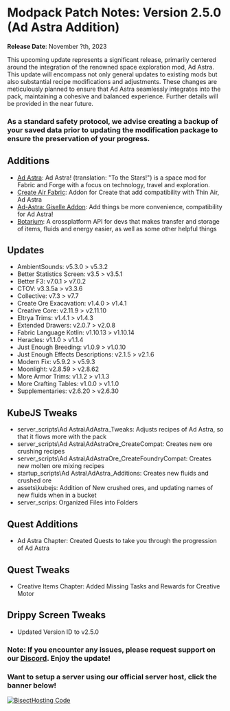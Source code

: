 # Modpack Patch Notes: Version 2.5.0 (Ad Astra Addition)
**Release Date**: November ?th, 2023

This upcoming update represents a significant release, primarily centered around the integration of the renowned space exploration mod, Ad Astra. This update will encompass not only general updates to existing mods but also substantial recipe modifications and adjustments. These changes are meticulously planned to ensure that Ad Astra seamlessly integrates into the pack, maintaining a cohesive and balanced experience. Further details will be provided in the near future.
### As a standard safety protocol, we advise creating a backup of your saved data prior to updating the modification package to ensure the preservation of your progress.
## Additions
- [Ad Astra](https://modrinth.com/mod/ad-astra): Ad Astra! (translation: "To the Stars!") is a space mod for Fabric and Forge with a focus on technology, travel and exploration.
- [Create Air Fabric](https://modrinth.com/mod/create-air-fabric): Addon for Create that add compatibility with Thin Air, Ad Astra
- [Ad-Astra: Giselle Addon](https://modrinth.com/mod/ad-astra-giselle-addon): Add things be more convenience, compatibility for Ad Astra!
- [Botarium](https://modrinth.com/mod/botarium): A crossplatform API for devs that makes transfer and storage of items, fluids and energy easier, as well as some other helpful things
## Updates
- AmbientSounds: v5.3.0 > v5.3.2
- Better Statistics Screen: v3.5 > v3.5.1
- Better F3: v7.0.1 > v7.0.2
- CTOV: v3.3.5a > v3.3.6
- Collective: v7.3 > v7.7
- Create Ore Exacavation: v1.4.0 > v1.4.1
- Creative Core: v2.11.9 > v2.11.10
- Eltrya Trims: v1.4.1 > v1.4.3
- Extended Drawers: v2.0.7 > v2.0.8
- Fabric Language Kotlin: v1.10.13 > v1.10.14
- Heracles: v1.1.0 > v1.1.4
- Just Enough Breeding: v1.0.9 > v1.0.10
- Just Enough Effects Descriptions: v2.1.5 > v2.1.6
- Modern Fix: v5.9.2 > v5.9.3
- Moonlight: v2.8.59 > v2.8.62
- More Armor Trims: v1.1.2 > v1.1.3
- More Crafting Tables: v1.0.0 > v1.1.0
- Supplementaries: v2.6.20 > v2.6.30
## KubeJS Tweaks
- server_scripts\Ad Astra\AdAstra_Tweaks: Adjusts recipes of Ad Astra, so that it flows more with the pack
- server_scripts\Ad Astra\AdAstraOre_CreateCompat: Creates new ore crushing recipes
- server_scripts\Ad Astra\AdAstraOre_CreateFoundryCompat: Creates new molten ore mixing recipes
- startup_scripts\Ad Astra\AdAstra_Additions: Creates new fluids and crushed ore
- assets\kubejs: Addition of New crushed ores, and updating names of new fluids when in a bucket
- server_scrips: Organized Files into Folders
## Quest Additions
- Ad Astra Chapter: Created Quests to take you through the progression of Ad Astra
## Quest Tweaks
- Creative Items Chapter: Added Missing Tasks and Rewards for Creative Motor

## Drippy Screen Tweaks
- Updated Version ID to v2.5.0
### Note: If you encounter any issues, please request support on our [Discord](https://discord.gg/quenZthXgy). Enjoy the update!
### Want to setup a server using our official server host, click the banner below!
[![BisectHosting Code](https://raw.githubusercontent.com/M0nkeyPr0grammer/Landscapes-Reimagined/main/BH_Landscape_reimagined.png)](https://bisecthosting.com/landscapes_reimagined?r=modrinth+chanelog)
